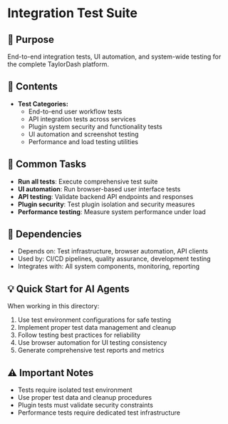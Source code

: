 # Integration Test Suite

## 🎯 Purpose
End-to-end integration tests, UI automation, and system-wide testing for the complete TaylorDash platform.

## 📁 Contents
- **Test Categories:**
  - End-to-end user workflow tests
  - API integration tests across services
  - Plugin system security and functionality tests
  - UI automation and screenshot testing
  - Performance and load testing utilities

## 🔧 Common Tasks
- **Run all tests**: Execute comprehensive test suite
- **UI automation**: Run browser-based user interface tests
- **API testing**: Validate backend API endpoints and responses
- **Plugin security**: Test plugin isolation and security measures
- **Performance testing**: Measure system performance under load

## 🔗 Dependencies
- Depends on: Test infrastructure, browser automation, API clients
- Used by: CI/CD pipelines, quality assurance, development testing
- Integrates with: All system components, monitoring, reporting

## 💡 Quick Start for AI Agents
When working in this directory:
1. Use test environment configurations for safe testing
2. Implement proper test data management and cleanup
3. Follow testing best practices for reliability
4. Use browser automation for UI testing consistency
5. Generate comprehensive test reports and metrics

## ⚠️ Important Notes
- Tests require isolated test environment
- Use proper test data and cleanup procedures
- Plugin tests must validate security constraints
- Performance tests require dedicated test infrastructure